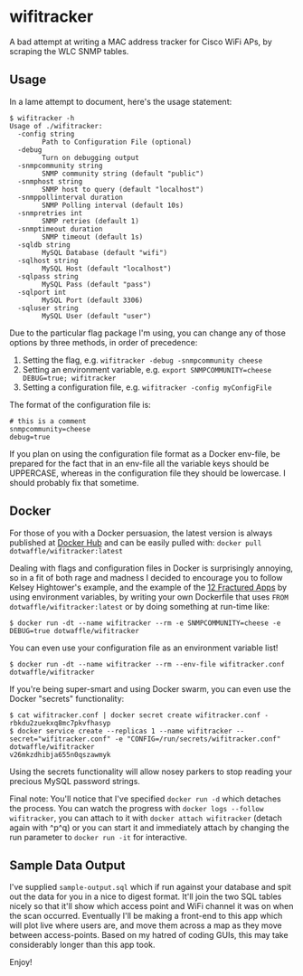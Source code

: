 # wifitracker

A bad attempt at writing a MAC address tracker for Cisco WiFi APs, by scraping the WLC SNMP tables.

## Usage

In a lame attempt to document, here's the usage statement:

```
$ wifitracker -h
Usage of ./wifitracker:
  -config string
        Path to Configuration File (optional)
  -debug
        Turn on debugging output
  -snmpcommunity string
        SNMP community string (default "public")
  -snmphost string
        SNMP host to query (default "localhost")
  -snmppollinterval duration
        SNMP Polling interval (default 10s)
  -snmpretries int
        SNMP retries (default 1)
  -snmptimeout duration
        SNMP timeout (default 1s)
  -sqldb string
        MySQL Database (default "wifi")
  -sqlhost string
        MySQL Host (default "localhost")
  -sqlpass string
        MySQL Pass (default "pass")
  -sqlport int
        MySQL Port (default 3306)
  -sqluser string
        MySQL User (default "user")
```

Due to the particular flag package I'm using, you can change any of those options by three methods, in order of precedence:

1. Setting the flag, e.g. `wifitracker -debug -snmpcommunity cheese`
2. Setting an environment variable, e.g. `export SNMPCOMMUNITY=cheese DEBUG=true; wifitracker`
3. Setting a configuration file, e.g. `wifitracker -config myConfigFile`

The format of the configuration file is:

```
# this is a comment
snmpcommunity=cheese
debug=true
```

If you plan on using the configuration file format as a Docker env-file, be prepared for the fact that in an env-file all the variable keys should be UPPERCASE, whereas in the configuration file they should be lowercase. I should probably fix that sometime.

## Docker

For those of you with a Docker persuasion, the latest version is always published at [Docker Hub](https://hub.docker.com/r/dotwaffle/wifitracker/) and can be easily pulled with: `docker pull dotwaffle/wifitracker:latest`

Dealing with flags and configuration files in Docker is surprisingly annoying, so in a fit of both rage and madness I decided to encourage you to follow Kelsey Hightower's example, and the example of the [12 Fractured Apps](https://medium.com/@kelseyhightower/12-fractured-apps-1080c73d481c) by using environment variables, by writing your own Dockerfile that uses `FROM dotwaffle/wifitracker:latest` or by doing something at run-time like:

```
$ docker run -dt --name wifitracker --rm -e SNMPCOMMUNITY=cheese -e DEBUG=true dotwaffle/wifitracker
```

You can even use your configuration file as an environment variable list!

```
$ docker run -dt --name wifitracker --rm --env-file wifitracker.conf dotwaffle/wifitracker
```

If you're being super-smart and using Docker swarm, you can even use the Docker "secrets" functionality:

```
$ cat wifitracker.conf | docker secret create wifitracker.conf -
rbkdu2zuekxq8mc7pkvfhasyp
$ docker service create --replicas 1 --name wifitracker --secret="wifitracker.conf" -e "CONFIG=/run/secrets/wifitracker.conf" dotwaffle/wifitracker
v26mkzdhibja655n0qszawmyk
```

Using the secrets functionality will allow nosey parkers to stop reading your precious MySQL password strings.

Final note: You'll notice that I've specified `docker run -d` which detaches the process. You can watch the progress with `docker logs --follow wifitracker`, you can attach to it with `docker attach wifitracker` (detach again with ^p^q) or you can start it and immediately attach by changing the run parameter to `docker run -it` for interactive.

## Sample Data Output

I've supplied `sample-output.sql` which if run against your database and spit out the data for you in a nice to digest format. It'll join the two SQL tables nicely so that it'll show which access point and WiFi channel it was on when the scan occurred. Eventually I'll be making a front-end to this app which will plot live where users are, and move them across a map as they move between access-points. Based on my hatred of coding GUIs, this may take considerably longer than this app took.

Enjoy!
